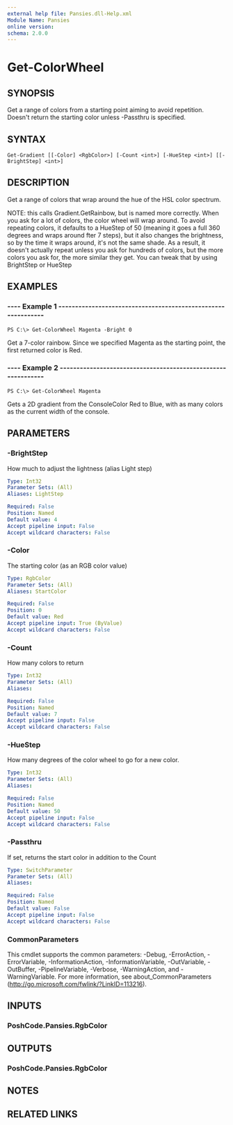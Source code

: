 ```yaml
---
external help file: Pansies.dll-Help.xml
Module Name: Pansies
online version:
schema: 2.0.0
---
```


# Get-ColorWheel

## SYNOPSIS

Get a range of colors from a starting point aiming to avoid repetition. Doesn't return the starting color unless -Passthru is specified.

## SYNTAX

```
Get-Gradient [[-Color] <RgbColor>] [-Count <int>] [-HueStep <int>] [[-BrightStep] <int>]
```

## DESCRIPTION

Get a range of colors that wrap around the hue of the HSL color spectrum.

NOTE: this calls Gradient.GetRainbow, but is named more correctly. When you ask for a lot of colors, the color wheel will wrap around. To avoid repeating colors, it defaults to a HueStep of 50 (meaning it goes a full 360 degrees and wraps around fter 7 steps), but it also changes the brightness, so by the time it wraps around, it's not the same shade. As a result, it doesn't actually repeat unless you ask for hundreds of colors, but the more colors you ask for, the more similar they get. You can tweak that by using BrightStep or HueStep

## EXAMPLES

### ---- Example 1 -------------------------------------------------------------

```
PS C:\> Get-ColorWheel Magenta -Bright 0
```

Get a 7-color rainbow. Since we specified Magenta as the starting point, the first returned color is Red.


### ---- Example 2 -------------------------------------------------------------

```
PS C:\> Get-ColorWheel Magenta
```

Gets a 2D gradient from the ConsoleColor Red to Blue, with as many colors as the current width of the console.


## PARAMETERS

### -BrightStep
How much to adjust the lightness (alias Light step)

```yaml
Type: Int32
Parameter Sets: (All)
Aliases: LightStep

Required: False
Position: Named
Default value: 4
Accept pipeline input: False
Accept wildcard characters: False
```

### -Color
The starting color (as an RGB color value)

```yaml
Type: RgbColor
Parameter Sets: (All)
Aliases: StartColor

Required: False
Position: 0
Default value: Red
Accept pipeline input: True (ByValue)
Accept wildcard characters: False
```

### -Count
How many colors to return

```yaml
Type: Int32
Parameter Sets: (All)
Aliases:

Required: False
Position: Named
Default value: 7
Accept pipeline input: False
Accept wildcard characters: False
```

### -HueStep
How many degrees of the color wheel to go for a new color.

```yaml
Type: Int32
Parameter Sets: (All)
Aliases:

Required: False
Position: Named
Default value: 50
Accept pipeline input: False
Accept wildcard characters: False
```

### -Passthru
If set, returns the start color in addition to the Count

```yaml
Type: SwitchParameter
Parameter Sets: (All)
Aliases:

Required: False
Position: Named
Default value: False
Accept pipeline input: False
Accept wildcard characters: False
```

### CommonParameters
This cmdlet supports the common parameters: -Debug, -ErrorAction, -ErrorVariable, -InformationAction, -InformationVariable, -OutVariable, -OutBuffer, -PipelineVariable, -Verbose, -WarningAction, and -WarningVariable. For more information, see about_CommonParameters (http://go.microsoft.com/fwlink/?LinkID=113216).

## INPUTS

### PoshCode.Pansies.RgbColor

## OUTPUTS

### PoshCode.Pansies.RgbColor

## NOTES

## RELATED LINKS
